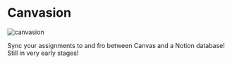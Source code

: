# Canvasion
![canvasion](https://github.com/user-attachments/assets/01eee6a1-87a8-4080-b208-cffe7576c7e4)

Sync your assignments to and fro between Canvas and a Notion database! Still in very early stages!
